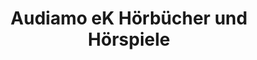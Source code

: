 ---
title: "Audiamo eK Hörbücher und Hörspiele"
url: /berlin/audiamo-ek-hoerbuecher-und-hoerspiele/
shop: Bücher
---